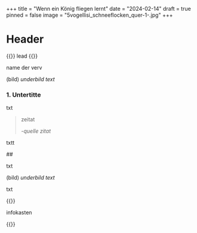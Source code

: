 +++
title = "Wenn ein König fliegen lernt"
date = "2024-02-14"
draft = true
pinned = false
image = "5vogellisi_schneeflocken_quer-1-.jpg"
+++
# Header

{{<lead>}} lead {{</lead>}}

name der verv

(bild)
*underbild text*

### 1. Untertitte

txt

> zeitat
>
> *\-quelle zitat*

txtt

\##

txt

(bild)
*underbild text*

txt

{{<box>}}

infokasten

{{</box>}}